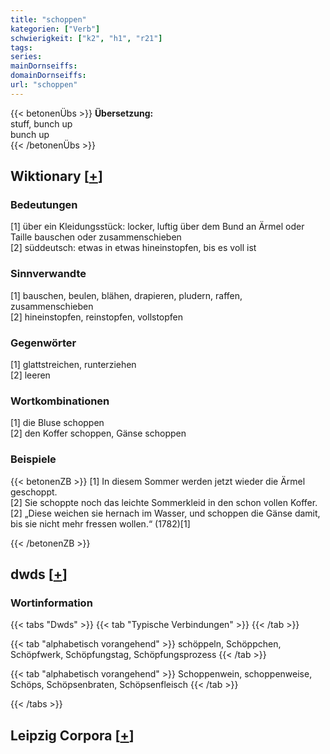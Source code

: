 ```yaml
---
title: "schoppen"
kategorien: ["Verb"]
schwierigkeit: ["k2", "h1", "r21"]
tags:
series:
mainDornseiffs:
domainDornseiffs:
url: "schoppen"
---
```


{{< betonenÜbs >}}
**Übersetzung:**  
stuff, bunch up  
bunch up  
{{< /betonenÜbs >}}

## Wiktionary [[+](https://de.wiktionary.org/wiki/schoppen)]

### Bedeutungen
[1] über ein Kleidungsstück: locker, luftig über dem Bund an Ärmel oder Taille bauschen oder zusammenschieben  
[2] süddeutsch: etwas in etwas hineinstopfen, bis es voll ist  

### Sinnverwandte
[1] bauschen, beulen, blähen, drapieren, pludern, raffen, zusammenschieben  
[2] hineinstopfen, reinstopfen, vollstopfen  

### Gegenwörter
[1] glattstreichen, runterziehen  
[2] leeren  

### Wortkombinationen
[1] die Bluse schoppen  
[2] den Koffer schoppen, Gänse schoppen  

### Beispiele
{{< betonenZB >}}
[1] In diesem Sommer werden jetzt wieder die Ärmel geschoppt.  
[2] Sie schoppte noch das leichte Sommerkleid in den schon vollen Koffer.  
[2] „Diese weichen sie hernach im Wasser, und schoppen die Gänse damit, bis sie nicht mehr fressen wollen.“ (1782)[1]  

{{< /betonenZB >}}


## dwds [[+](https://www.dwds.de/wb/schoppen)]

### Wortinformation
{{< tabs "Dwds" >}}
{{< tab "Typische Verbindungen" >}}
{{< /tab >}}

{{< tab "alphabetisch vorangehend" >}}
schöppeln, Schöppchen, Schöpfwerk, Schöpfungstag, Schöpfungsprozess
{{< /tab >}}

{{< tab "alphabetisch vorangehend" >}}
Schoppenwein, schoppenweise, Schöps, Schöpsenbraten, Schöpsenfleisch
{{< /tab >}}

{{< /tabs >}}

## Leipzig Corpora [[+](https://corpora.uni-leipzig.de/en/res?word=schoppen&corpusId=deu_newscrawl-public_2018)]

